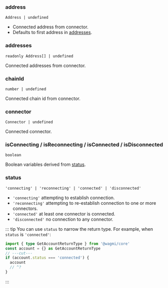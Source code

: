 <!--
<script setup>
const TVariables = 'TVariables'
</script>
-->

### address

`Address | undefined`

- Connected address from connector.
- Defaults to first address in [addresses](#addresses).

### addresses

`readonly Address[] | undefined`

Connected addresses from connector.

### chainId

`number | undefined`

Connected chain id from connector.

### connector

`Connector | undefined`

Connected connector.

### isConnecting / isReconnecting / isConnected / isDisconnected

`boolean`

Boolean variables derived from [status](#status).

### status

`'connecting' | 'reconnecting' | 'connected' | 'disconnected'`

- `'connecting'` attempting to establish connection.
- `'reconnecting'` attempting to re-establish connection to one or more connectors.
- `'connected'` at least one connector is connected.
- `'disconnected'` no connection to any connector.

::: tip
You can use `status` to narrow the return type. For example, when `status` is `'connected'`:

```ts twoslash
import { type GetAccountReturnType } from '@wagmi/core'
const account = {} as GetAccountReturnType
// ---cut---
if (account.status === 'connected') {
  account
  // ^?
}
```
:::